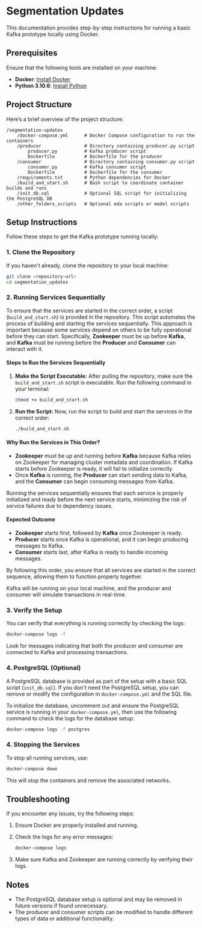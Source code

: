 # Segmentation Updates
This documentation provides step-by-step instructions for running a basic Kafka prototype locally using Docker.

## Prerequisites

Ensure that the following tools are installed on your machine:
- **Docker**: [Install Docker](https://docs.docker.com/get-docker/)
- **Python 3.10.6**: [Install Python](https://www.python.org/downloads/)

## Project Structure

Here’s a brief overview of the project structure:

```
/segmentation-updates
    /docker-compose.yml      # Docker Compose configuration to run the containers
    /producer                # Directory containing producer.py script
        producer.py          # Kafka producer script
        Dockerfile           # Dockerfile for the producer
    /consumer                # Directory containing consumer.py script
        consumer.py          # Kafka consumer script
        Dockerfile           # Dockerfile for the consumer
    /requirements.txt        # Python dependencies for Docker
    /build_and_start.sh      # Bash script to coordinate container builds and runs
    /init_db.sql             # Optional SQL script for initializing the PostgreSQL DB
    /other_folders_scripts   # Optional eda scripts or model scripts
```

## Setup Instructions

Follow these steps to get the Kafka prototype running locally:

### 1. Clone the Repository

If you haven't already, clone the repository to your local machine:

```bash
git clone <repository-url>
cd segmentation_updates
```

### 2. Running Services Sequentially

To ensure that the services are started in the correct order, a script (`build_and_start.sh`) is provided in the repository. This script automates the process of building and starting the services sequentially. This approach is important because some services depend on others to be fully operational before they can start. Specifically, **Zookeeper** must be up before **Kafka**, and **Kafka** must be running before the **Producer** and **Consumer** can interact with it.

#### Steps to Run the Services Sequentially

1. **Make the Script Executable:**
   After pulling the repository, make sure the `build_and_start.sh` script is executable. Run the following command in your terminal:

   ```bash
   chmod +x build_and_start.sh
   ```

2. **Run the Script:**
   Now, run the script to build and start the services in the correct order:

   ```bash
   ./build_and_start.sh
   ```

#### Why Run the Services in This Order?

- **Zookeeper** must be up and running before **Kafka** because Kafka relies on Zookeeper for managing cluster metadata and coordination. If Kafka starts before Zookeeper is ready, it will fail to initialize correctly.
- Once **Kafka** is running, the **Producer** can start sending data to Kafka, and the **Consumer** can begin consuming messages from Kafka.

Running the services sequentially ensures that each service is properly initialized and ready before the next service starts, minimizing the risk of service failures due to dependency issues.

#### Expected Outcome
- **Zookeeper** starts first, followed by **Kafka** once Zookeeper is ready.
- **Producer** starts once Kafka is operational, and it can begin producing messages to Kafka.
- **Consumer** starts last, after Kafka is ready to handle incoming messages.

By following this order, you ensure that all services are started in the correct sequence, allowing them to function properly together.

Kafka will be running on your local machine, and the producer and consumer will simulate transactions in real-time.

### 3. Verify the Setup

You can verify that everything is running correctly by checking the logs:

```bash
docker-compose logs -f
```

Look for messages indicating that both the producer and consumer are connected to Kafka and processing transactions.

### 4. PostgreSQL (Optional)

A PostgreSQL database is provided as part of the setup with a basic SQL script (`init_db.sql`). If you don't need the PostgreSQL setup, you can remove or modify the configuration in `docker-compose.yml` and the SQL file. 

To initialize the database, uncomment out and ensure the PostgreSQL service is running in your `docker-compose.yml`, then use the following command to check the logs for the database setup:

```bash
docker-compose logs -f postgres
```

### 4. Stopping the Services

To stop all running services, use:

```bash
docker-compose down
```

This will stop the containers and remove the associated networks.

## Troubleshooting

If you encounter any issues, try the following steps:
1. Ensure Docker are properly installed and running.
2. Check the logs for any error messages:

   ```bash
   docker-compose logs
   ```

3. Make sure Kafka and Zookeeper are running correctly by verifying their logs.

## Notes

- The PostgreSQL database setup is optional and may be removed in future versions if found unnecessary.
- The producer and consumer scripts can be modified to handle different types of data or additional functionality.
